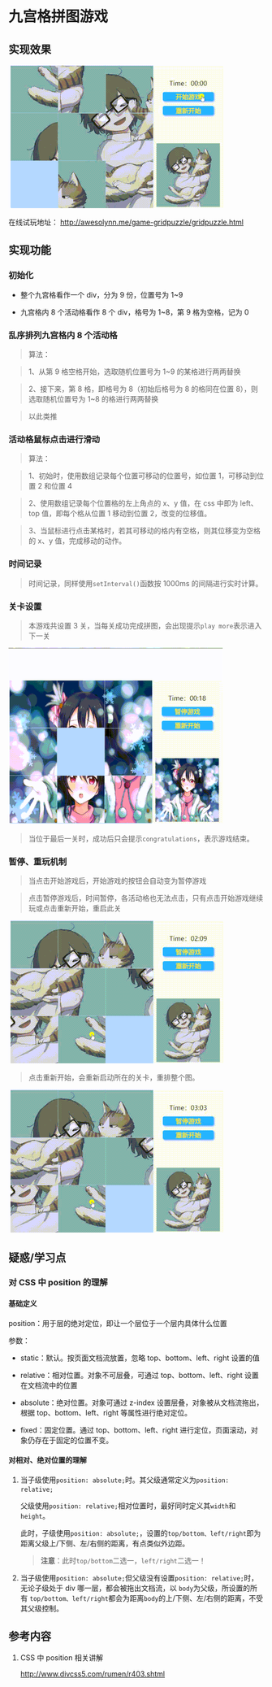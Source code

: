 # 九宫格拼图游戏

## 实现效果

![showall](https://github.com/ChangeZ24/game-gridpuzzle/blob/master/image/showall.gif)

在线试玩地址： http://awesolynn.me/game-gridpuzzle/gridpuzzle.html

## 实现功能

### 初始化

- 整个九宫格看作一个 div，分为 9 份，位置号为 1~9

- 九宫格内 8 个活动格看作 8 个 div，格号为 1~8，第 9 格为空格，记为 0

### 乱序排列九宫格内 8 个活动格

> 算法：

> 1、从第 9 格空格开始，选取随机位置号为 1~9 的某格进行两两替换

> 2、接下来，第 8 格，即格号为 8（初始后格号为 8 的格同在位置 8），则选取随机位置号为 1~8 的格进行两两替换

> 以此类推

### 活动格鼠标点击进行滑动

> 算法：

> 1、初始时，使用数组记录每个位置可移动的位置号，如位置 1，可移动到位置 2 和位置 4

> 2、使用数组记录每个位置格的左上角点的 x、y 值，在 css 中即为 left、top 值，即每个格从位置 1 移动到位置 2，改变的位移值。

> 3、当鼠标进行点击某格时，若其可移动的格内有空格，则其位移变为空格的 x、y 值，完成移动的动作。

### 时间记录

> 时间记录，同样使用`setInterval()`函数按 1000ms 的间隔进行实时计算。

### 关卡设置

> 本游戏共设置 3 关，当每关成功完成拼图，会出现提示`play more`表示进入下一关

![next](https://github.com/ChangeZ24/game-gridpuzzle/blob/master/image/next.gif)

> 当位于最后一关时，成功后只会提示`congratulations`，表示游戏结束。

### 暂停、重玩机制

> 当点击开始游戏后，开始游戏的按钮会自动变为暂停游戏

> 点击暂停游戏后，时间暂停，各活动格也无法点击，只有点击开始游戏继续玩或点击重新开始，重启此关

![pause](https://github.com/ChangeZ24/game-gridpuzzle/blob/master/image/pause.gif)

> 点击重新开始，会重新启动所在的关卡，重排整个图。

![reset](https://github.com/ChangeZ24/game-gridpuzzle/blob/master/image/reset.gif)

## 疑惑/学习点

### 对 CSS 中 position 的理解

#### 基础定义

position：用于层的绝对定位，即让一个层位于一个层内具体什么位置

参数：

- static：默认。按页面文档流放置，忽略 top、bottom、left、right 设置的值

- relative：相对位置。对象不可层叠，可通过 top、bottom、left、right 设置在文档流中的位置

- absolute：绝对位置。对象可通过 z-index 设置层叠，对象被从文档流拖出，根据 top、bottom、left、right 等属性进行绝对定位。

- fixed：固定位置。通过 top、bottom、left、right 进行定位，页面滚动，对象仍存在于固定的位置不变。

#### 对相对、绝对位置的理解

1. 当子级使用`position: absolute;`时。其父级通常定义为`position: relative;`

   父级使用`position: relative;`相对位置时，最好同时定义其`width`和`height`。

   此时，子级使用`position: absolute;`，设置的`top/bottom、left/right`即为距离父级上/下侧、左/右侧的距离，有点类似外边距。

   > **注意**：此时`top/bottom`二选一，`left/right`二选一！

2. 当子级使用`position: absolute;`但父级没有设置`position: relative;`时，无论子级处于 div 哪一层，都会被拖出文档流，以 `body`为父级，所设置的所有 `top/bottom、left/right`都会为距离`body`的上/下侧、左/右侧的距离，不受其父级控制。

## 参考内容

1. CSS 中 position 相关讲解

   http://www.divcss5.com/rumen/r403.shtml
